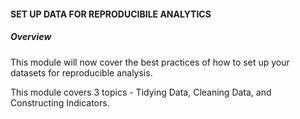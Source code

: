 <h4>SET UP DATA FOR REPRODUCIBILE ANALYTICS</h4>
<h5>Overview</h5>
This module will now cover the best practices of how to set up your datasets for reproducible analysis.

This module covers 3 topics - Tidying Data, Cleaning Data, and Constructing Indicators.